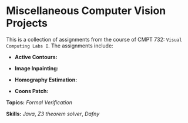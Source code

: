 # Miscellaneous Computer Vision Projects

This is a collection of assignments from the course of CMPT 732: `Visual Computing Labs I`. The assignments include:

- **Active Contours:**

- **Image Inpainting:**

- **Homography Estimation:**

- **Coons Patch:**

**Topics:** _Formal Verification_

**Skills:** _Java_, _Z3 theorem solver_, _Dafny_
